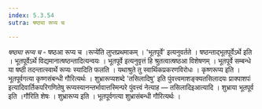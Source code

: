 ```yaml
---
index: 5.3.54
sutra: षष्ठ्या रूप्य च

---
```

_षष्ठ्या रूप्य च_ - षष्ठआ रूप्य च ।रूप्ये॑ति लुप्तप्रथमाकम् । 'भूतपूर्वे' इत्यनुवर्तते । षष्ठन्ताद्भूतपूर्वेऽर्थे इति । भूतपूर्वेऽर्थे विद्यमानात्षष्ठन्तादित्यन्वयः । भूतपूर्वे इत्यनुवृत्तं हि श्रुतत्वात्षष्ठआ विशेषणम् । भूतपूर्वे सम्बन्धे या षष्ठी तदन्तात्स्वार्थे रूप्यः स्यादिति फलति । यथाश्रुते तु स्वार्थिकप्रकरणविरोधः । कृष्णरूप्य इति । भूतपूर्वगत्या कृष्णसंबन्धी गौरित्यर्थः । शुभ्रारूप्यशब्दे 'तसिलादिषु' इति पुंवत्त्वमाशङ्क्यतसिलादयः प्राक्पाशपः॑ इत्यादिवार्तिकपरिगणितेषु रूप्यस्यानन्तर्भावात्तस्मिन्परे पुंवत्त्वं नेत्याह — तसिलादिइआत्यादि । शुभ्राया भूतपूर्व इति ।गौ॑रिति शेषः । शुभ्रारूप्य इति । भूतपूर्वगत्या शुभ्रासंबन्धी गौरित्यर्थः ।